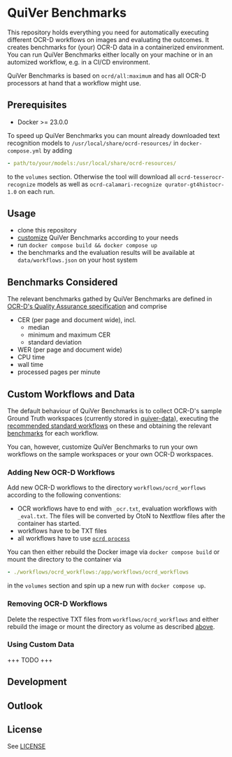 # QuiVer Benchmarks

This repository holds everything you need for automatically executing different OCR-D workflows on images and evaluating the outcomes.
It creates benchmarks for (your) OCR-D data in a containerized environment.
You can run QuiVer Benchmarks either locally on your machine or in an automized workflow, e.g. in a CI/CD environment.

QuiVer Benchmarks is based on `ocrd/all:maximum` and has all OCR-D processors at hand that a workflow might use.

## Prerequisites

- Docker >= 23.0.0

To speed up QuiVer Benchmarks you can mount already downloaded text recognition models to `/usr/local/share/ocrd-resources/` in `docker-compose.yml` by adding

```yml
- path/to/your/models:/usr/local/share/ocrd-resources/
```

to the `volumes` section.
Otherwise the tool will download all `ocrd-tesserocr-recognize` models as well as `ocrd-calamari-recognize qurator-gt4histocr-1.0` on each run.

## Usage

- clone this repository
- [customize](#custom-workflows-and-data) QuiVer Benchmarks according to your needs
- run `docker compose build && docker compose up`
- the benchmarks and the evaluation results will be available at `data/workflows.json` on your host system

## Benchmarks Considered

The relevant benchmarks gathed by QuiVer Benchmarks are defined in [OCR-D's Quality Assurance specification](https://ocr-d.de/en/spec/eval) and comprise

- CER (per page and document wide), incl.
  - median
  - minimum and maximum CER
  - standard deviation
- WER (per page and document wide)
- CPU time
- wall time
- processed pages per minute

## Custom Workflows and Data

The default behaviour of QuiVer Benchmarks is to collect OCR-D's sample Ground Truth workspaces (currently stored in [quiver-data](https://github.com/OCR-D/quiver-data)), executing the [recommended standard workflows](https://ocr-d.de/en/workflows#recommendations) on these and obtaining the relevant [benchmarks](#benchmarks-considered) for each workflow.

You can, however, customize QuiVer Benchmarks to run your own workflows on the sample workspaces or your own OCR-D workspaces.

### Adding New OCR-D Workflows

Add new OCR-D workflows to the directory `workflows/ocrd_worflows` according to the following conventions:

- OCR workflows have to end with `_ocr.txt`, evaluation workflows with `_eval.txt`. The files will be converted by OtoN to Nextflow files after the container has started.
- workflows have to be TXT files
- all workflows have to use [`ocrd process`](https://ocr-d.de/en/user_guide#ocrd-process)

You can then either rebuild the Docker image via `docker compose build` or mount the directory to the container via

```yml
- ./workflows/ocrd_workflows:/app/workflows/ocrd_workflows
```

in the `volumes` section and spin up a new run with `docker compose up`.

### Removing OCR-D Workflows

Delete the respective TXT files from `workflows/ocrd_workflows` and either rebuild the image or mount the directory as volume as described [above](#adding-new-ocr-d-workflows).

### Using Custom Data

+++ TODO +++

## Development

## Outlook

## License

See [LICENSE](LICENSE)
